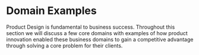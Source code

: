 # Domain Examples

Product Design is fundamental to business success. Throughout this section we will discuss a few core domains with examples of how product innovation enabled these business domains to gain a competitive advantage through solving a core problem for their clients.

